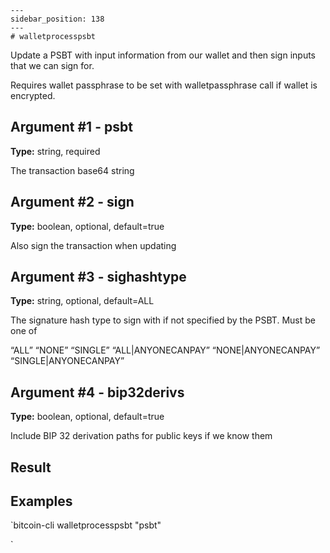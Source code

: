 
    ---
    sidebar_position: 138
    ---
    # walletprocesspsbt

Update a PSBT with input information from our wallet and then sign inputs that we can sign for.

Requires wallet passphrase to be set with walletpassphrase call if wallet is encrypted.

## Argument #1 - psbt

**Type:** string, required

The transaction base64 string

## Argument #2 - sign

**Type:** boolean, optional, default=true

Also sign the transaction when updating

## Argument #3 - sighashtype

**Type:** string, optional, default=ALL

The signature hash type to sign with if not specified by the PSBT. Must be one of

“ALL” “NONE” “SINGLE” “ALL|ANYONECANPAY” “NONE|ANYONECANPAY” “SINGLE|ANYONECANPAY”

## Argument #4 - bip32derivs

**Type:** boolean, optional, default=true

Include BIP 32 derivation paths for public keys if we know them

## Result

## Examples

`bitcoin-cli walletprocesspsbt "psbt"

`